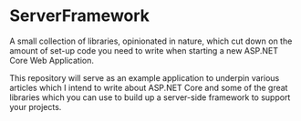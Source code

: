 # ServerFramework
A small collection of libraries, opinionated in nature, which cut down on the amount of set-up code you need to write when starting a new ASP.NET Core Web Application.  
  
This repository will serve as an example application to underpin various articles which I intend to write about ASP.NET Core and some of the great libraries which you can use to build up a server-side framework to support your projects.
